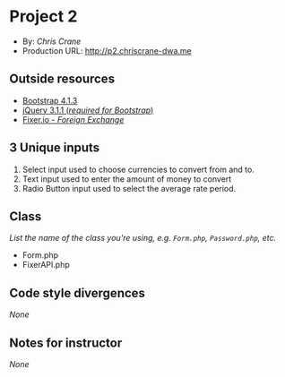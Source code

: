 # Project 2
+ By: *Chris Crane*
+ Production URL: <http://p2.chriscrane-dwa.me>

## Outside resources
+ [Bootstrap 4.1.3](https://getbootstrap.com/docs/4.1/getting-started/introduction/)
+ [jQuery 3.1.1 (*required for Bootstrap*)](https://jquery.com/download/)
+ [Fixer.io - *Foreign Exchange*](https://fixer.io)

## 3 Unique inputs
1. Select input used to choose currencies to convert from and to.
2. Text input used to enter the amount of money to convert
3. Radio Button input used to select the average rate period.

## Class
*List the name of the class you're using, e.g. `Form.php`, `Password.php`, etc.*
+ Form.php
+ FixerAPI.php

## Code style divergences
*None*

## Notes for instructor
*None*